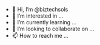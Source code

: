 - 👋 Hi, I’m @biztechsols
- 👀 I’m interested in ...
- 🌱 I’m currently learning ...
- 💞️ I’m looking to collaborate on ...
- 📫 How to reach me ...

<!---
biztechsols/biztechsols is a ✨ special ✨ repository because its `README.md` (this file) appears on your GitHub profile.
You can click the Preview link to take a look at your changes.
--->
